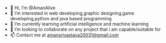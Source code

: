 - 👋 Hi, I’m @AmanAlive
- 👀 I’m interested in web developing,graphic designing,game developing,python and java based programming
- 🌱 I’m currently learning artificial intelligence and machine learning
- 💞️ I’m looking to collaborate on any project that i am capable/suitable for
- 📫 Contact me at amansrivastava20031@gmail.com

<!---
AmanAlive/AmanAlive is a ✨ special ✨ repository because its `README.md` (this file) appears on your GitHub profile.
You can click the Preview link to take a look at your changes.
--->
